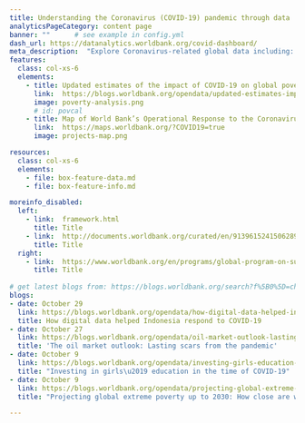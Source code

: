 ```yaml
---
title: Understanding the Coronavirus (COVID-19) pandemic through data
analyticsPageCategory: content page
banner: ""      # see example in config.yml
dash_url: https://datanalytics.worldbank.org/covid-dashboard/
meta_description:  "Explore Coronavirus-related global data including: confirmed cases and deaths; hospitals beds per capita; physicians per capita; health expenditures; disease prevalence; life expectancy; access to basic handwashing; population by age and gender, and others."
features:
  class: col-xs-6
  elements:
    - title: Updated estimates of the impact of COVID-19 on global poverty
      link:  https://blogs.worldbank.org/opendata/updated-estimates-impact-covid-19-global-poverty
      image: poverty-analysis.png
      # id: povcal
    - title: Map of World Bank’s Operational Response to the Coronavirus
      link:  https://maps.worldbank.org/?COVID19=true
      image: projects-map.png

resources:
  class: col-xs-6
  elements:
    - file: box-feature-data.md
    - file: box-feature-info.md

moreinfo_disabled:
  left:
    - link:  framework.html
      title: Title
    - link:  http://documents.worldbank.org/curated/en/913961524150628959
      title: Title
  right:
    - link:  https://www.worldbank.org/en/programs/global-program-on-sustainability
      title: Title
 
# get latest blogs from: https://blogs.worldbank.org/search?f%5B0%5D=channel%3A4&f%5B1%5D=language%3Aen&f%5B2%5D=series%3A881
blogs:
- date: October 29
  link: https://blogs.worldbank.org/opendata/how-digital-data-helped-indonesia-respond-covid-19
  title: How digital data helped Indonesia respond to COVID-19
- date: October 27
  link: https://blogs.worldbank.org/opendata/oil-market-outlook-lasting-scars-pandemic
  title: 'The oil market outlook: Lasting scars from the pandemic'
- date: October 9
  link: https://blogs.worldbank.org/opendata/investing-girls-education-time-covid-19
  title: "Investing in girls\u2019 education in the time of COVID-19"
- date: October 9
  link: https://blogs.worldbank.org/opendata/projecting-global-extreme-poverty-2030-how-close-are-we-world-banks-3-goal
  title: "Projecting global extreme poverty up to 2030: How close are we to World Bank\u2019s 3% goal?"

---
```

